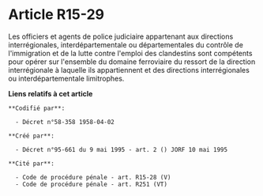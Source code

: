 # Article R15-29

Les officiers et agents de police judiciaire appartenant aux directions interrégionales, interdépartementale ou
départementales du contrôle de l'immigration et de la lutte contre l'emploi des clandestins sont compétents pour opérer sur
l'ensemble du domaine ferroviaire du ressort de la direction interrégionale à laquelle ils appartiennent et des directions
interrégionales ou interdépartementale limitrophes.

**Liens relatifs à cet article**

	**Codifié par**:

	  - Décret n°58-358 1958-04-02

	**Créé par**:

	  - Décret n°95-661 du 9 mai 1995 - art. 2 () JORF 10 mai 1995

	**Cité par**:

	  - Code de procédure pénale - art. R15-28 (V)
	  - Code de procédure pénale - art. R251 (VT)
